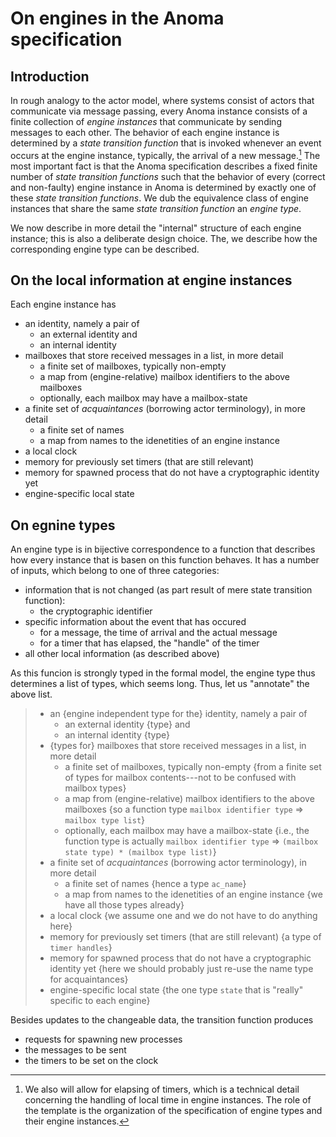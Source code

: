 # On engines in the Anoma specification

## Introduction

In rough analogy to the actor model,
where systems consist of actors that communicate via message passing,
every Anoma instance consists of a finite collection of
_engine instances_ that communicate by sending messages to each other.
The behavior of each engine instance
is determined by a _state transition function_ that is
invoked whenever an event occurs at the engine instance,
typically, the arrival of a new message.[^1]
The most important fact is that
the Anoma specification describes 
a fixed finite number of _state transition functions_ 
such that
the behavior of every (correct and non-faulty) engine instance in Anoma
is determined by exactly one of these _state transition functions_.
We dub the equivalence class of engine instances that share 
the same _state transition function_ an _engine type_.

We now describe in more detail the "internal" structure of
each engine instance; this is also a deliberate design choice.
The, we describe how the corresponding engine type can be described.

[^1]: We also will allow for elapsing of timers,
which is a technical detail concerning the handling of 
local time in engine instances.
The role of the template is the organization of 
the specification of engine types and their engine instances.

## On the local information at engine instances

Each engine instance has
- an identity, namely a pair of
  - an external identity and
  - an internal identity
- mailboxes that store received messages in a list, in more detail
  - a finite set of mailboxes, typically non-empty
  - a map from (engine-relative) mailbox identifiers to the above mailboxes
  - optionally, each mailbox may have a mailbox-state
- a finite set of _acquaintances_ (borrowing actor terminology), in more detail
  - a finite set of names
  - a map from names to the idenetities of an engine instance
- a local clock
- memory for previously set timers (that are still relevant)
- memory for spawned process that do not have a cryptographic identity yet
- engine-specific local state

## On egnine types

An engine type is in bijective correspondence to a function that
describes how every instance that is basen on this function behaves.
It has a number of inputs, which belong to one of three categories:

- information that is not changed (as part result of mere state transition function):
  - the cryptographic identifier
- specific information about the event that has occured
  - for a message, the time of arrival and the actual message
  - for a timer that has elapsed, the "handle" of the timer
- all other local information (as described above)

As this funcion is strongly typed in the formal model, 
the engine type thus determines a list of types, which seems long.
Thus, let us "annotate" the above list.

> - an {engine independent type for the} identity, namely a pair of
>   - an external identity {type} and
>   - an internal identity {type}
> - {types for} mailboxes that store received messages in a list, in more detail
>   - a finite set of mailboxes, typically non-empty {from a finite set of types for mailbox contents---not to be confused with mailbox types}
>   - a map from (engine-relative) mailbox identifiers to the above mailboxes {so a function type `mailbox identifier type` => `mailbox type list`}
>   - optionally, each mailbox may have a mailbox-state {i.e., the function type is actually `mailbox identifier type` => `(mailbox state type) * (mailbox type list)`}
> - a finite set of _acquaintances_ (borrowing actor terminology), in more detail
>   - a finite set of names {hence a type `ac_name`}
>   - a map from names to the idenetities of an engine instance {we have all those types already}
> - a local clock {we assume one and we do not have to do anything here}
> - memory for previously set timers (that are still relevant) {a type of `timer handles`}
> - memory for spawned process that do not have a cryptographic identity yet {here we should probably just re-use the name type for acquaintances}
> - engine-specific local state {the one type `state` that is "really" specific to each engine}

Besides updates to the changeable data, the transition function produces
- requests for spawning new processes
- the messages to be sent
- the timers to be set on the clock




















